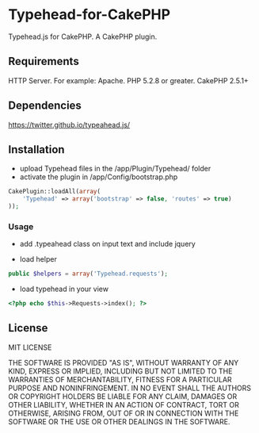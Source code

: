 # Typehead-for-CakePHP
Typehead.js for CakePHP. A CakePHP plugin.

<h2>Requirements</h2>

HTTP Server. For example: Apache.
PHP 5.2.8 or greater.
CakePHP 2.5.1+

<h2>Dependencies</h2>

https://twitter.github.io/typeahead.js/

<h2>Installation</h2>

- upload Typehead files in the /app/Plugin/Typehead/ folder
- activate the plugin in /app/Config/bootstrap.php

```php
CakePlugin::loadAll(array(
    'Typehead' => array('bootstrap' => false, 'routes' => true)
));
```

<h3>Usage</h3>

- add .typeahead class on input text and include jquery

- load helper

```php
public $helpers = array('Typehead.requests');
```

- load typehead in your view

```php
<?php echo $this->Requests->index(); ?>
```

<h2>License</h2>

MIT LICENSE

THE SOFTWARE IS PROVIDED "AS IS", WITHOUT WARRANTY OF ANY KIND, EXPRESS OR
IMPLIED, INCLUDING BUT NOT LIMITED TO THE WARRANTIES OF MERCHANTABILITY,
FITNESS FOR A PARTICULAR PURPOSE AND NONINFRINGEMENT. IN NO EVENT SHALL THE
AUTHORS OR COPYRIGHT HOLDERS BE LIABLE FOR ANY CLAIM, DAMAGES OR OTHER
LIABILITY, WHETHER IN AN ACTION OF CONTRACT, TORT OR OTHERWISE, ARISING FROM,
OUT OF OR IN CONNECTION WITH THE SOFTWARE OR THE USE OR OTHER DEALINGS IN THE
SOFTWARE.

